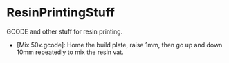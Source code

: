 # ResinPrintingStuff
GCODE and other stuff for resin printing.

* [Mix 50x.gcode]: Home the build plate, raise 1mm, then go up and down 10mm repeatedly to mix the resin vat.
